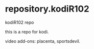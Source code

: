 # repository.kodiR102
kodiR102 repo

this is a repo for kodi.

video add-ons: placenta, sportsdevil.

